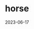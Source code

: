 ---
title: "horse"
cc-type: mammal
date: 2023-06-17
hashtag: horse
related:
  - unicorn
tags:
  - mammal
  - animal
type-of:
  - mammal
---